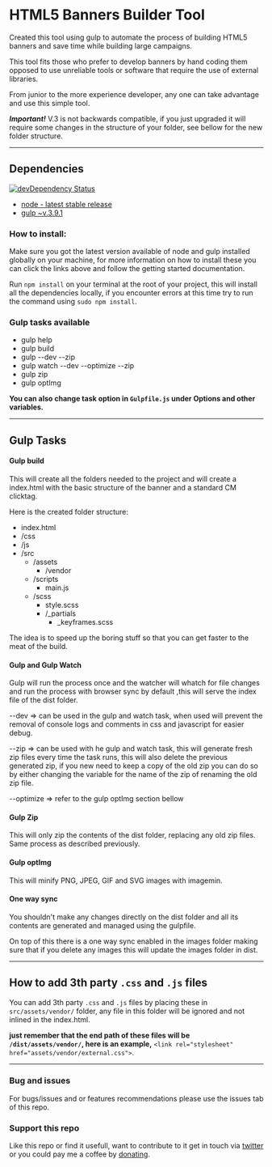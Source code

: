 # HTML5 Banners Builder Tool

Created this tool using gulp to automate the process of building HTML5 banners and save time while building large campaigns.

This tool fits those who prefer to develop banners by hand coding them opposed to use unreliable tools or software that require the use of external libraries.

From junior to the more experience developer, any one can take advantage and use this simple tool.

***Important!*** V.3 is not backwards compatible, if you just upgraded it will require some changes in the structure of your folder, see bellow for the new folder structure.

---

## Dependencies

[![devDependency Status](https://david-dm.org/Mario-Duarte/HTML5-Banner-Builder-Tool.svg)](https://david-dm.org/Mario-Duarte/HTML5-Banner-Builder-Tool)

- [node - latest stable release](https://nodejs.org/en/)
- [gulp ~v.3.9.1](http://gulpjs.com/)

### How to install:

Make sure you got the latest version available of node and gulp installed globally on your machine, for more information on how to install these you can click the links above and follow the getting started documentation.

Run ```npm install``` on your terminal at the root of your project, this will install  all the dependencies locally, if you encounter errors at this time try to run the command using ```sudo npm install```.

### Gulp tasks  available

- gulp help
- gulp build
- gulp --dev --zip
- gulp watch --dev --optimize --zip
- gulp zip
- gulp optImg

**You can also change task option in ```Gulpfile.js``` under Options and other variables.**

---
## Gulp Tasks

#### Gulp build

This will create all the folders needed to the project and will create a index.html with the basic structure of the banner and  a standard  CM clicktag.

Here is the created folder structure:

- index.html
- /css
- /js
- /src
	- /assets
		- /vendor
	- /scripts
		- main.js
	- /scss
		- style.scss
		- /_partials
			- _keyframes.scss

The idea is to speed up the boring stuff so that you can get faster to the meat of the build.

#### Gulp and Gulp Watch

Gulp will run the process once and the watcher will whatch for file changes and run the process with browser sync by default ,this will serve the index file of the dist folder.

--dev => can be used in the gulp and watch task, when used will prevent the removal of console logs and comments in css and javascript for easier debug.

--zip => can be used with he gulp and watch task, this will generate fresh zip files every time the task runs, this will also delete the previous generated zip, if you new need to keep a copy of the old zip you can do so by either changing the variable for the name of the zip of renaming the old zip file.

--optimize => refer to the gulp optImg section bellow

#### Gulp Zip

This will only zip the contents of the dist folder, replacing any old zip files. Same process as described previously.

#### Gulp optImg

This will minify PNG, JPEG, GIF and SVG images with imagemin.

#### One way sync
You shouldn't make any changes directly on the dist folder and all its contents are generated and managed using the gulpfile.

On top of this there is a one way sync enabled in the images folder making sure that if you delete any images this will update the images folder in dist.

---

## How to add 3th party ```.css``` and ```.js``` files

You can add 3th party ```.css``` and ```.js``` files by placing these in ```src/assets/vendor/``` folder, any file in this folder will be ignored and not inlined in the index.html.

**just remember that the end path of these files will be ```/dist/assets/vendor/```, here is an example,** ```<link rel="stylesheet" href="assets/vendor/external.css">```.

---

### Bug and issues
For bugs/issues and or features recommendations please use the issues tab of this repo.

### Support this repo
Like this repo or find it usefull, want to contribute to it get in touch via [twitter](https://twitter.com/MDesignsuk) or you could pay me a coffee by [donating](https://www.paypal.me/MarioDuarte/2).

